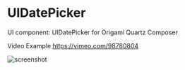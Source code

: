 UIDatePicker
============

UI component: UIDatePicker for Origami Quartz Composer

Video Example https://vimeo.com/98780804

![screenshot](https://www.dropbox.com/s/1l4h46jn62cgr0m/thumbWeb.jpg)
